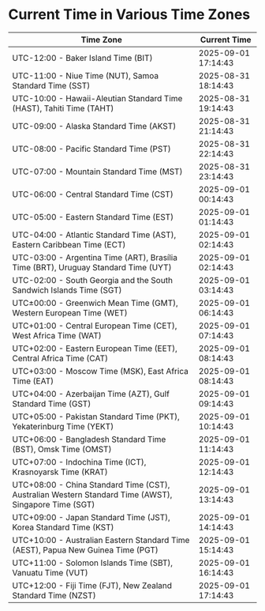 # Current Time in Various Time Zones

| Time Zone | Current Time |
|-----------|--------------|
| UTC-12:00 - Baker Island Time (BIT) | 2025-09-01 17:14:43 |
| UTC-11:00 - Niue Time (NUT), Samoa Standard Time (SST) | 2025-08-31 18:14:43 |
| UTC-10:00 - Hawaii-Aleutian Standard Time (HAST), Tahiti Time (TAHT) | 2025-08-31 19:14:43 |
| UTC-09:00 - Alaska Standard Time (AKST) | 2025-08-31 21:14:43 |
| UTC-08:00 - Pacific Standard Time (PST) | 2025-08-31 22:14:43 |
| UTC-07:00 - Mountain Standard Time (MST) | 2025-08-31 23:14:43 |
| UTC-06:00 - Central Standard Time (CST) | 2025-09-01 00:14:43 |
| UTC-05:00 - Eastern Standard Time (EST) | 2025-09-01 01:14:43 |
| UTC-04:00 - Atlantic Standard Time (AST), Eastern Caribbean Time (ECT) | 2025-09-01 02:14:43 |
| UTC-03:00 - Argentina Time (ART), Brasília Time (BRT), Uruguay Standard Time (UYT) | 2025-09-01 02:14:43 |
| UTC-02:00 - South Georgia and the South Sandwich Islands Time (SGT) | 2025-09-01 03:14:43 |
| UTC±00:00 - Greenwich Mean Time (GMT), Western European Time (WET) | 2025-09-01 06:14:43 |
| UTC+01:00 - Central European Time (CET), West Africa Time (WAT) | 2025-09-01 07:14:43 |
| UTC+02:00 - Eastern European Time (EET), Central Africa Time (CAT) | 2025-09-01 08:14:43 |
| UTC+03:00 - Moscow Time (MSK), East Africa Time (EAT) | 2025-09-01 08:14:43 |
| UTC+04:00 - Azerbaijan Time (AZT), Gulf Standard Time (GST) | 2025-09-01 09:14:43 |
| UTC+05:00 - Pakistan Standard Time (PKT), Yekaterinburg Time (YEKT) | 2025-09-01 10:14:43 |
| UTC+06:00 - Bangladesh Standard Time (BST), Omsk Time (OMST) | 2025-09-01 11:14:43 |
| UTC+07:00 - Indochina Time (ICT), Krasnoyarsk Time (KRAT) | 2025-09-01 12:14:43 |
| UTC+08:00 - China Standard Time (CST), Australian Western Standard Time (AWST), Singapore Time (SGT) | 2025-09-01 13:14:43 |
| UTC+09:00 - Japan Standard Time (JST), Korea Standard Time (KST) | 2025-09-01 14:14:43 |
| UTC+10:00 - Australian Eastern Standard Time (AEST), Papua New Guinea Time (PGT) | 2025-09-01 15:14:43 |
| UTC+11:00 - Solomon Islands Time (SBT), Vanuatu Time (VUT) | 2025-09-01 16:14:43 |
| UTC+12:00 - Fiji Time (FJT), New Zealand Standard Time (NZST) | 2025-09-01 17:14:43 |
